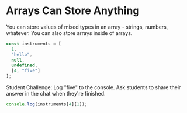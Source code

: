 # Arrays Can Store Anything

You can store values of mixed types in an array - strings, numbers, whatever. You can also store arrays inside of arrays.

```javascript
const instruments = [
  1,
  "hello",
  null,
  undefined,
  [4, "five"]
];
```

<Info>
Student Challenge: Log "five" to the console. Ask students to share their answer in the chat when they're finished.

```javascript
console.log(instruments[4][1]);
```

</Info>
